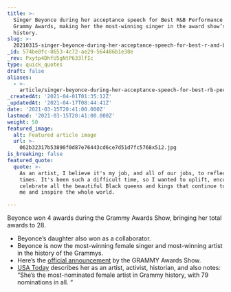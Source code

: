 ```yaml
---
title: >-
  Singer Beyonce during her acceptance speech for Best R&B Performance at the
  Grammy Awards, making her the most-winning singer in the award show’s 63-year
  history.
slug: >-
  20210315-singer-beyonce-during-her-acceptance-speech-for-best-r-and-b-performance-at-the-grammy
_id: 574be0fc-8653-4c72-ae29-564486b1e38e
_rev: Pxytp4DhfU5gNtP633lfIc
type: quick_quotes
draft: false
aliases:
  - >-
    article/singer-beyonce-during-her-acceptance-speech-for-best-rb-performance-at-the-grammy-awards-making-her-the-most-winning-singer-in-the-award-shows-63-year-history/
_createdAt: '2021-04-01T01:35:12Z'
_updatedAt: '2021-04-17T08:44:41Z'
date: '2021-03-15T20:41:00.000Z'
lastmod: '2021-03-15T20:41:00.000Z'
weight: 50
featured_image:
  alt: Featured article image
  url: >-
    062b32317b53890f0d87e76443cd6ce7d51d7fc5768x512.jpg
is_breaking: false
featured_quote:
  quote: >-
    As an artist, I believe it's my job, and all of our jobs, to reflect the
    times. It's been such a difficult time, so I wanted to uplift, encourage,
    celebrate all the beautiful Black queens and kings that continue to inspire
    me and inspire the whole world.

---
```

Beyonce won 4 awards during the Grammy Awards Show, bringing her total awards to 28.

* Beyonce’s daughter also won as a collaborator.
* Beyonce is now the most-winning female singer and most-winning artist in the history of the Grammys.
* Here’s the [official announcement](https://www.grammy.com/grammys/news/beyonc%C3%A9-record-breaking-best-rb-performance-winner-black-parade-2021-grammys) by the GRAMMY Awards Show.
* [USA Today](https://www.usatoday.com/story/entertainment/music/2021/03/14/beyonce-makes-grammy-awards-history/4670948001/) describes her as an artist, activist, historian, and also notes: “She’s the most-nominated female artist in Grammy history, with 79 nominations in all. “